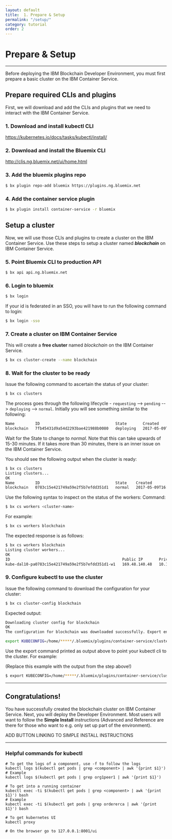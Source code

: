```yaml
---
layout: default
title:  1. Prepare & Setup
permalink: "/setup/"
category: tutorial
order: 2
---
```


# Prepare & Setup

* * *

Before deploying the IBM Blockchain Developer Environment, you must first prepare a basic cluster on the IBM Container Service.

## Prepare required CLIs and plugins

First, we will download and add the CLIs and plugins that we need to interact with the IBM Container Service.

### 1. Download and install kubectl CLI

https://kubernetes.io/docs/tasks/kubectl/install/

### 2. Download and install the Bluemix CLI

http://clis.ng.bluemix.net/ui/home.html

### 3. Add the bluemix plugins repo

```bash
$ bx plugin repo-add bluemix https://plugins.ng.bluemix.net
```

### 4. Add the container service plugin

```bash
$ bx plugin install container-service -r bluemix
```

## Setup a cluster

Now, we will use those CLIs and plugins to create a cluster on the IBM Container Service.  Use these steps to setup a cluster named ___blockchain___ on IBM Container Service.

### 5. Point Bluemix CLI to production API

```bash
$ bx api api.ng.bluemix.net
```

### 6. Login to bluemix

```bash
$ bx login
```

If your id is federated in an SSO, you will have to run the following command to login:
```bash
$ bx login -sso
```

### 7. Create a cluster on IBM Container Service

This will create a __free cluster__ named _blockchain_ on the IBM Container Service.
```bash
$ bx cs cluster-create --name blockchain
```

### 8. Wait for the cluster to be ready

Issue the following command to ascertain the status of your cluster:
```bash
$ bx cs clusters
```

The process goes through the following lifecycle - ``requesting`` --> ``pending`` --> ``deploying`` --> ``normal``.  Initially you will see something similar to the following:
```bash
Name         ID                                 State       Created                    Workers
blockchain   7fb45431d9a54d2293bae421988b0080   deploying   2017-05-09T14:55:09+0000   0
```

Wait for the State to change to _normal_. Note that this can take upwards of 15-30 minutes. If it takes more than 30 minutes, there is an inner issue on the IBM Container Service.

You should see the following output when the cluster is ready:
```bash
$ bx cs clusters
Listing clusters...
OK
Name         ID                                 State    Created                    Workers
blockchain   0783c15e421749a59e2f5b7efdd351d1   normal   2017-05-09T16:13:11+0000   1

```

Use the following syntax to inspect on the status of the workers:
Command:
```bash
$ bx cs workers <cluster-name>
```

For example:
```bash
$ bx cs workers blockchain
```

The expected response is as follows:
```bash
$ bx cs workers blockchain
Listing cluster workers...
OK
ID                                                 Public IP       Private IP       Machine Type   State    Status
kube-dal10-pa0783c15e421749a59e2f5b7efdd351d1-w1   169.48.140.48   10.176.190.176   free           normal   Ready
```

### 9. Configure kubectl to use the cluster

Issue the following command to download the configuration for your cluster:
```bash
$ bx cs cluster-config blockchain
```

Expected output:

```bash
Downloading cluster config for blockchain
OK
The configuration for blockchain was downloaded successfully. Export environment variables to start using Kubernetes.

export KUBECONFIG=/home/*****/.bluemix/plugins/container-service/clusters/blockchain/kube-config-prod-dal10-blockchain.yml
```

Use the export command printed as output above to point your kubectl cli to the cluster.  For example:

(Replace this example with the output from the step above!)
```bash
$ export KUBECONFIG=/home/*****/.bluemix/plugins/container-service/clusters/blockchain/kube-config-prod-dal10-blockchain.yml
```


* * *

## Congratulations!
You have successfully created the blockchain cluster on IBM Container Service.  Next, you will deploy the Developer Environment.  Most users will want to follow the **Simple Install** instructions (Advanced and Reference are there for those who want to e.g. only set up part of the environment).

ADD BUTTON LINKING TO SIMPLE INSTALL INSTRUCTIONS

* * *

### Helpful commands for kubectl

```
# To get the logs of a component, use -f to follow the logs
kubectl logs $(kubectl get pods | grep <component> | awk '{print $1}')
# Example
kubectl logs $(kubectl get pods | grep org1peer1 | awk '{print $1}')

# To get into a running container
kubectl exec -ti $(kubectl get pods | grep <component> | awk '{print $1}') bash
# Example
kubectl exec -ti $(kubectl get pods | grep ordererca | awk '{print $1}') bash

# To get kubernetes UI
kubectl proxy

# On the browser go to 127.0.0.1:8001/ui
```
